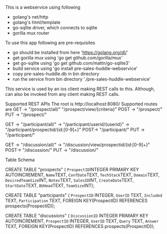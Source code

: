 This is a webservice using following
 - golang's net/http
 - golang's html/template
 - go-sqlite driver, which connects to sqlite
 - gorilla mux router

To use this app following are pre-requisites
 - go should be installed from here 'https://golang.org/dl/'
 - get gorilla mux using 'go get github.com/gorilla/mux'
 - get go-sqlite using 'go get github.com/mattn/go-sqlite3'
 - build service using 'go install pre-sales-huddle-webservice'
 - copy pre-sales-huddle.db in bin directory
 - run the service from bin directory './pre-sales-huddle-webservice'

This service is used by an ios client making REST calls
to this. Although, can also be invoked from any client making
REST calls.

Supported REST APIs
The root is http://localhost:8080/
Supported routes are
GET ->   "/prospect/all/"
          "/prospect/view/{criteria}"
POST ->  "/prospect/"
PUT  ->  "/prospect/"


GET ->  "/participant/all/"
    ->  "/participant/userid/{userid}"
    ->  "/participant/prospectid/{id:[0-9]+}"
POST->  "/participant/"
PUT ->  "/participant/"

GET ->  "/discussion/all/"
    ->  "/discussion/view/prospectid/{id:[0-9]+}"
POST->  "/discussion/"
PUT ->  "/discussion/"

 Table Schema

 CREATE TABLE "prospects" (
  `ProspectID`INTEGER PRIMARY KEY AUTOINCREMENT,
  `Name`TEXT,
  `ConfDate`TEXT,
  `TechStack`TEXT,
  `Domain`TEXT,
  `DesiredTeamSize`INT,
  `Notes`TEXT,
  `SalesID`INT,
  `CreateDate`TEXT,
  `StartDate`TEXT,
  `BUHead`TEXT,
 `TeamSize`INT);

CREATE TABLE "participants" (
`ProspectID` INTEGER,
`UserID` TEXT,
`Included` TEXT,
`Participation` TEXT,
 FOREIGN KEY(ProspectID) REFERENCES prospects(ProspectID));

CREATE TABLE "discussions" (
`DiscussionID` INTEGER PRIMARY KEY AUTOINCREMENT,
`ProspectID` INTEGER,
`UserID` TEXT,
`Query` TEXT,
`Answer` TEXT,
 FOREIGN KEY(ProspectID) REFERENCES prospects(ProspectID));
